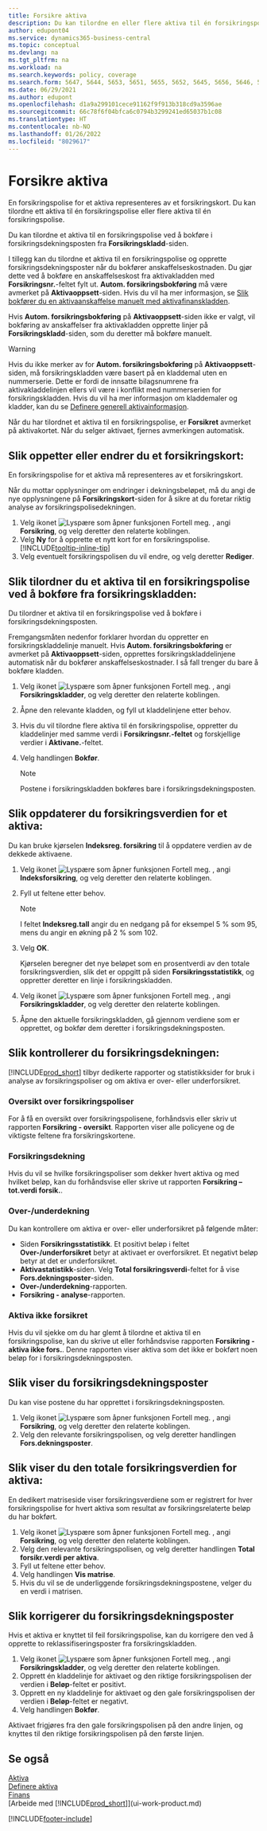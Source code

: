 ```yaml
---
title: Forsikre aktiva
description: Du kan tilordne en eller flere aktiva til én forsikringspolise ved å bokføre i forsikringsdekningsposten fra **Forsikringskladd**-siden.
author: edupont04
ms.service: dynamics365-business-central
ms.topic: conceptual
ms.devlang: na
ms.tgt_pltfrm: na
ms.workload: na
ms.search.keywords: policy, coverage
ms.search.form: 5647, 5644, 5653, 5651, 5655, 5652, 5645, 5656, 5646, 5648, 9275
ms.date: 06/29/2021
ms.author: edupont
ms.openlocfilehash: d1a9a299101cece91162f9f913b318cd9a3596ae
ms.sourcegitcommit: 66c78f6f04bfca6c0794b3299241ed65037b1c08
ms.translationtype: HT
ms.contentlocale: nb-NO
ms.lasthandoff: 01/26/2022
ms.locfileid: "8029617"
---
```

# <a name="insure-fixed-assets"></a>Forsikre aktiva
En forsikringspolise for et aktiva representeres av et forsikringskort. Du kan tilordne ett aktiva til én forsikringspolise eller flere aktiva til én forsikringspolise.

Du kan tilordne et aktiva til en forsikringspolise ved å bokføre i forsikringsdekningsposten fra **Forsikringskladd**-siden.

I tillegg kan du tilordne et aktiva til en forsikringspolise og opprette forsikringsdekningsposter når du bokfører anskaffelseskostnaden. Du gjør dette ved å bokføre en anskaffelseskost fra aktivakladden med **Forsikringsnr.**-feltet fylt ut. **Autom. forsikringsbokføring** må være avmerket på **Aktivaoppsett**-siden. Hvis du vil ha mer informasjon, se [Slik bokfører du en aktivaanskaffelse manuelt med aktivafinanskladden](fa-how-acquire.md#to-post-a-fixed-asset-acquisition-manually-with-the-fixed-asset-gl-journal).

Hvis **Autom. forsikringsbokføring** på **Aktivaoppsett**-siden ikke er valgt, vil bokføring av anskaffelser fra aktivakladden opprette linjer på **Forsikringskladd**-siden, som du deretter må bokføre manuelt.

> [!WARNING]  
>   Hvis du ikke merker av for **Autom. forsikringsbokføring** på **Aktivaoppsett**-siden, må forsikringskladden være basert på en kladdemal uten en nummerserie. Dette er fordi de innsatte bilagsnumrene fra aktivakladdelinjen ellers vil være i konflikt med nummerserien for forsikringskladden. Hvis du vil ha mer informasjon om kladdemaler og kladder, kan du se [Definere generell aktivainformasjon](fa-how-setup-general.md).

Når du har tilordnet et aktiva til en forsikringspolise, er **Forsikret** avmerket på aktivakortet. Når du selger aktivaet, fjernes avmerkingen automatisk.

## <a name="to-create-or-modify-an-insurance-card"></a>Slik oppetter eller endrer du et forsikringskort:
En forsikringspolise for et aktiva må representeres av et forsikringskort.

Når du mottar opplysninger om endringer i dekningsbeløpet, må du angi de nye opplysningene på **Forsikringskort**-siden for å sikre at du foretar riktig analyse av forsikringspolisedekningen.  

1. Velg ikonet ![Lyspære som åpner funksjonen Fortell meg.](media/ui-search/search_small.png "Fortell hva du vil gjøre") , angi **Forsikring**, og velg deretter den relaterte koblingen.
2. Velg **Ny** for å opprette et nytt kort for en forsikringspolise. [!INCLUDE[tooltip-inline-tip](includes/tooltip-inline-tip_md.md)]
3. Velg eventuelt forsikringspolisen du vil endre, og velg deretter **Rediger**.

## <a name="to-assign-a-fixed-asset-to-an-insurance-policy-by-posting-from-the-insurance-journal"></a>Slik tilordner du et aktiva til en forsikringspolise ved å bokføre fra forsikringskladden:
Du tilordner et aktiva til en forsikringspolise ved å bokføre i forsikringsdekningsposten.  

Fremgangsmåten nedenfor forklarer hvordan du oppretter en forsikringskladdelinje manuelt. Hvis **Autom. forsikringsbokføring** er avmerket på **Aktivaoppsett**-siden, opprettes forsikringskladdelinjene automatisk når du bokfører anskaffelseskostnader. I så fall trenger du bare å bokføre kladden.  

1. Velg ikonet ![Lyspære som åpner funksjonen Fortell meg.](media/ui-search/search_small.png "Fortell hva du vil gjøre") , angi **Forsikringskladder**, og velg deretter den relaterte koblingen.  
2. Åpne den relevante kladden, og fyll ut kladdelinjene etter behov.  
3. Hvis du vil tilordne flere aktiva til én forsikringspolise, oppretter du kladdelinjer med samme verdi i **Forsikringsnr.-feltet** og forskjellige verdier i **Aktivane.**-feltet.  
4. Velg handlingen **Bokfør**.  

    > [!NOTE]  
    >   Postene i forsikringskladden bokføres bare i forsikringsdekningsposten.  

## <a name="to-update-the-insurance-value-of-a-fixed-asset"></a>Slik oppdaterer du forsikringsverdien for et aktiva:
Du kan bruke kjørselen **Indeksreg. forsikring** til å oppdatere verdien av de dekkede aktivaene.  

1. Velg ikonet ![Lyspære som åpner funksjonen Fortell meg.](media/ui-search/search_small.png "Fortell hva du vil gjøre") , angi **Indeksforsikring**, og velg deretter den relaterte koblingen.
2. Fyll ut feltene etter behov.

    > [!NOTE]  
    >   I feltet **Indeksreg.tall** angir du en nedgang på for eksempel 5 % som 95, mens du angir en økning på 2 % som 102.  
3. Velg **OK**.  

   Kjørselen beregner det nye beløpet som en prosentverdi av den totale forsikringsverdien, slik det er oppgitt på siden **Forsikringsstatistikk**, og oppretter deretter en linje i forsikringskladden.  
4. Velg ikonet ![Lyspære som åpner funksjonen Fortell meg.](media/ui-search/search_small.png "Fortell hva du vil gjøre") , angi **Forsikringskladder**, og velg deretter den relaterte koblingen.  
5. Åpne den aktuelle forsikringskladden, gå gjennom verdiene som er opprettet, og bokfør dem deretter i forsikringsdekningsposten.  

## <a name="to-monitor-insurance-coverage"></a>Slik kontrollerer du forsikringsdekningen:
[!INCLUDE[prod_short](includes/prod_short.md)] tilbyr dedikerte rapporter og statistikksider for bruk i analyse av forsikringspoliser og om aktiva er over- eller underforsikret.  

### <a name="overview-of-insurance-policies"></a>Oversikt over forsikringspoliser
For å få en oversikt over forsikringspolisene, forhåndsvis eller skriv ut rapporten **Forsikring - oversikt**. Rapporten viser alle policyene og de viktigste feltene fra forsikringskortene.  

### <a name="insurance-coverage"></a>Forsikringsdekning
Hvis du vil se hvilke forsikringspoliser som dekker hvert aktiva og med hvilket beløp, kan du forhåndsvise eller skrive ut rapporten **Forsikring – tot.verdi forsik.**.  

### <a name="overunder-coverage"></a>Over-/underdekning
Du kan kontrollere om aktiva er over- eller underforsikret på følgende måter:  

* Siden **Forsikringsstatistikk**. Et positivt beløp i feltet **Over-/underforsikret** betyr at aktivaet er overforsikret. Et negativt beløp betyr at det er underforsikret.  
* **Aktivastatistikk**-siden. Velg **Total forsikringsverdi**-feltet for å vise **Fors.dekningsposter**-siden.  
* **Over-/underdekning**-rapporten.  
* **Forsikring - analyse**-rapporten.  

### <a name="uninsured-fixed-assets"></a>Aktiva ikke forsikret
Hvis du vil sjekke om du har glemt å tilordne et aktiva til en forsikringspolise, kan du skrive ut eller forhåndsvise rapporten **Forsikring - aktiva ikke fors.**. Denne rapporten viser aktiva som det ikke er bokført noen beløp for i forsikringsdekningsposten.  

## <a name="to-view-insurance-coverage-ledger-entries"></a>Slik viser du forsikringsdekningsposter
Du kan vise postene du har opprettet i forsikringsdekningsposten.  

1. Velg ikonet ![Lyspære som åpner funksjonen Fortell meg.](media/ui-search/search_small.png "Fortell hva du vil gjøre") , angi **Forsikring**, og velg deretter den relaterte koblingen.  
2. Velg den relevante forsikringspolisen, og velg deretter handlingen **Fors.dekningsposter**.  

## <a name="to-view-the-total-insurance-value-of-fixed-assets"></a>Slik viser du den totale forsikringsverdien for aktiva:
En dedikert matriseside viser forsikringsverdiene som er registrert for hver forsikringspolise for hvert aktiva som resultat av forsikringsrelaterte beløp du har bokført.  

1. Velg ikonet ![Lyspære som åpner funksjonen Fortell meg.](media/ui-search/search_small.png "Fortell hva du vil gjøre") , angi **Forsikring**, og velg deretter den relaterte koblingen.  
2. Velg den relevante forsikringspolisen, og velg deretter handlingen **Total forsikr.verdi per aktiva**.  
3. Fyll ut feltene etter behov.  
4. Velg handlingen **Vis matrise**.  
5. Hvis du vil se de underliggende forsikringsdekningspostene, velger du en verdi i matrisen.  

## <a name="to-correct-insurance-coverage-entries"></a>Slik korrigerer du forsikringsdekningsposter
Hvis et aktiva er knyttet til feil forsikringspolise, kan du korrigere den ved å opprette to reklassifiseringsposter fra forsikringskladden.  

1. Velg ikonet ![Lyspære som åpner funksjonen Fortell meg.](media/ui-search/search_small.png "Fortell hva du vil gjøre") , angi **Forsikringskladder**, og velg deretter den relaterte koblingen.  
2. Opprett én kladdelinje for aktivaet og den riktige forsikringspolisen der verdien i **Beløp**-feltet er positivt.  
3. Opprett en ny kladdelinje for aktivaet og den gale forsikringspolisen der verdien i **Beløp**-feltet er negativt.  
4. Velg handlingen **Bokfør**.  

Aktivaet frigjøres fra den gale forsikringspolisen på den andre linjen, og knyttes til den riktige forsikringspolisen på den første linjen.  

## <a name="see-also"></a>Se også
[Aktiva](fa-manage.md)  
[Definere aktiva](fa-setup.md)  
[Finans](finance.md)  
[Arbeide med [!INCLUDE[prod_short](includes/prod_short.md)]](ui-work-product.md)  


[!INCLUDE[footer-include](includes/footer-banner.md)]